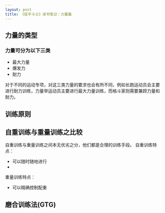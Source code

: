 ```yaml
---
layout: post
title: 《徒手斗士》读书笔记：力量篇
---
```


## 力量的类型
### 力量可分为以下三类
- 最大力量
- 爆发力
- 耐力

对于不同的运动专项，对这三类力量的要求也会有所不同，例如长跑运动员会主要进行耐力训练，力量举运动员主要进行最大力量训练，而格斗家则需要兼顾力量和耐力。

## 训练原则

## 自重训练与重量训练之比较
自重训练与重量训练之间本无优劣之分，他们都是合理的训练手段。
自重训练特点：
- 可以随时随地进行
- 

重量训练特点：
- 可以精确控制配重

## 磨合训练法(GTG)

